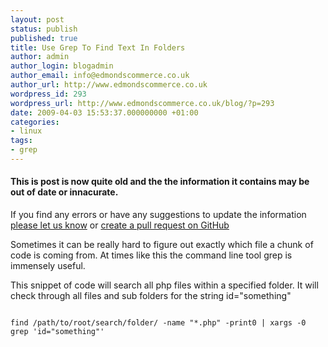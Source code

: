 ```yaml
---
layout: post
status: publish
published: true
title: Use Grep To Find Text In Folders
author: admin
author_login: blogadmin
author_email: info@edmondscommerce.co.uk
author_url: http://www.edmondscommerce.co.uk
wordpress_id: 293
wordpress_url: http://www.edmondscommerce.co.uk/blog/?p=293
date: 2009-04-03 15:53:37.000000000 +01:00
categories:
- linux
tags:
- grep
---
```

<div class="oldpost"><h4>This is post is now quite old and the the information it contains may be out of date or innacurate.</h4>
<p>
If you find any errors or have any suggestions to update the information <a href="http://edmondscommerce.github.io/contact-us/index.html">please let us know</a>
or <a href="https://github.com/edmondscommerce/edmondscommerce.github.io">create a pull request on GitHub</a>
</p>
</div>
Sometimes it can be really hard to figure out exactly which file a chunk of code is coming from. At times like this the command line tool grep is immensely useful.

This snippet of code will search all php files within a specified folder. It will check through all files and sub folders for the string id="something"

```

find /path/to/root/search/folder/ -name "*.php" -print0 | xargs -0 grep 'id="something"'
```
 
